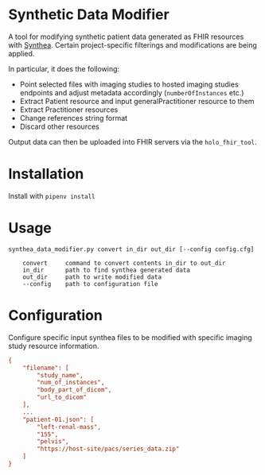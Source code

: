 # Synthetic Data Modifier
A tool for modifying synthetic patient data generated as FHIR resources with [Synthea](https://github.com/synthetichealth/synthea). Certain project-specific filterings and modifications are being applied.

In particular, it does the following:
- Point selected files with imaging studies to hosted imaging studies endpoints and adjust metadata accordingly (`numberOfInstances` etc.)
- Extract Patient resource and input generalPractitioner resource to them
- Extract Practitioner resources
- Change references string format
- Discard other resources

Output data can then be uploaded into FHIR servers via the `holo_fhir_tool`.

# Installation
Install with `pipenv install`

# Usage
```shell
synthea_data_modifier.py convert in_dir out_dir [--config config.cfg]

    convert     command to convert contents in_dir to out_dir
    in_dir      path to find synthea generated data
    out_dir     path to write modified data
    --config    path to configuration file
```

# Configuration
Configure specific input synthea files to be modified with specific imaging study resource information.
```cfg
{
    "filename": [
        "study_name",
        "num_of_instances",
        "body_part_of_dicom",
        "url_to_dicom"
    ],
    ...
    "patient-01.json": [
        "left-renal-mass",
        "155",
        "pelvis",
        "https://host-site/pacs/series_data.zip"
    ]
}
```

